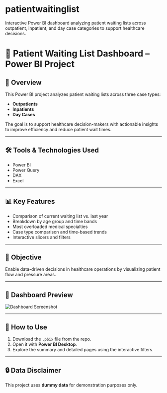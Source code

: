 # patientwaitinglist
Interactive Power BI dashboard analyzing patient waiting lists across outpatient, inpatient, and day case categories to support healthcare decisions.
# 🏥 Patient Waiting List Dashboard – Power BI Project

## 📌 Overview
This Power BI project analyzes patient waiting lists across three case types:
- **Outpatients**
- **Inpatients**
- **Day Cases**

The goal is to support healthcare decision-makers with actionable insights to improve efficiency and reduce patient wait times.

---

## 🛠 Tools & Technologies Used
- Power BI
- Power Query
- DAX
- Excel

---

## 📊 Key Features
- Comparison of current waiting list vs. last year
- Breakdown by age group and time bands
- Most overloaded medical specialties
- Case type comparison and time-based trends
- Interactive slicers and filters

---

## 🎯 Objective
Enable data-driven decisions in healthcare operations by visualizing patient flow and pressure areas.

---

## 📸 Dashboard Preview
![Dashboard Screenshot](dashboard-preview.png)

---

## 📁 How to Use
1. Download the `.pbix` file from the repo.
2. Open it with **Power BI Desktop**.
3. Explore the summary and detailed pages using the interactive filters.

---

## 🔒 Data Disclaimer
This project uses **dummy data** for demonstration purposes only.
